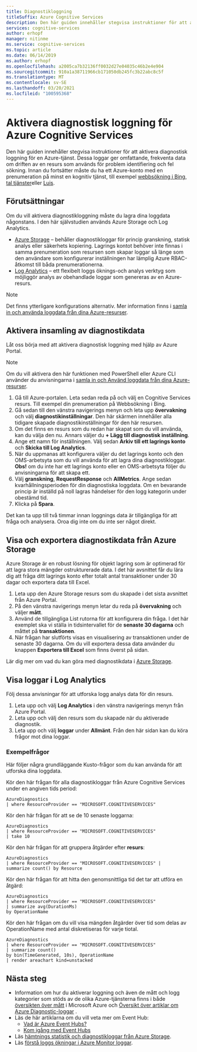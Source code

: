 ```yaml
---
title: Diagnostikloggning
titleSuffix: Azure Cognitive Services
description: Den här guiden innehåller stegvisa instruktioner för att aktivera diagnostisk loggning för en Azure-tjänst. Dessa loggar ger omfattande, frekventa data om driften av en resurs som används för problem identifiering och fel sökning.
services: cognitive-services
author: erhopf
manager: nitinme
ms.service: cognitive-services
ms.topic: article
ms.date: 06/14/2019
ms.author: erhopf
ms.openlocfilehash: a2005ca7b32136ff0032d27e04035c46b2e4e904
ms.sourcegitcommit: 910a1a38711966cb171050db245fc3b22abc8c5f
ms.translationtype: MT
ms.contentlocale: sv-SE
ms.lasthandoff: 03/20/2021
ms.locfileid: "100595368"
---
```

# <a name="enable-diagnostic-logging-for-azure-cognitive-services"></a>Aktivera diagnostisk loggning för Azure Cognitive Services

Den här guiden innehåller stegvisa instruktioner för att aktivera diagnostisk loggning för en Azure-tjänst. Dessa loggar ger omfattande, frekventa data om driften av en resurs som används för problem identifiering och fel sökning. Innan du fortsätter måste du ha ett Azure-konto med en prenumeration på minst en kognitiv tjänst, till exempel [webbsökning i Bing](./bing-web-search/overview.md), [tal tjänster](./speech-service/overview.md)eller [Luis](./luis/what-is-luis.md).

## <a name="prerequisites"></a>Förutsättningar

Om du vill aktivera diagnostikloggning måste du lagra dina loggdata någonstans. I den här självstudien används Azure Storage och Log Analytics.

* [Azure Storage](../azure-monitor/essentials/resource-logs.md#send-to-azure-storage) – behåller diagnostikloggar för princip granskning, statisk analys eller säkerhets kopiering. Lagrings kontot behöver inte finnas i samma prenumeration som resursen som skapar loggar så länge som den användare som konfigurerar inställningen har lämplig Azure RBAC-åtkomst till båda prenumerationerna.
* [Log Analytics](../azure-monitor/essentials/resource-logs.md#send-to-log-analytics-workspace) – ett flexibelt loggs öknings-och analys verktyg som möjliggör analys av obehandlade loggar som genereras av en Azure-resurs.

> [!NOTE]
> Det finns ytterligare konfigurations alternativ. Mer information finns i [samla in och använda loggdata från dina Azure-resurser](../azure-monitor/essentials/platform-logs-overview.md).

## <a name="enable-diagnostic-log-collection"></a>Aktivera insamling av diagnostikdata  

Låt oss börja med att aktivera diagnostisk loggning med hjälp av Azure Portal.

> [!NOTE]
> Om du vill aktivera den här funktionen med PowerShell eller Azure CLI använder du anvisningarna i [samla in och Använd loggdata från dina Azure-resurser](../azure-monitor/essentials/platform-logs-overview.md).

1. Gå till Azure-portalen. Leta sedan reda på och välj en Cognitive Services resurs. Till exempel din prenumeration på Webbsökning i Bing.   
2. Gå sedan till den vänstra navigerings menyn och leta upp **övervakning** och välj **diagnostikinställningar**. Den här skärmen innehåller alla tidigare skapade diagnostikinställningar för den här resursen.
3. Om det finns en resurs som du redan har skapat som du vill använda, kan du välja den nu. Annars väljer du **+ Lägg till diagnostisk inställning**.
4. Ange ett namn för inställningen. Välj sedan **Arkiv till ett lagrings konto** och **Skicka till Log Analytics**.
5. När du uppmanas att konfigurera väljer du det lagrings konto och den OMS-arbetsyta som du vill använda för att lagra dina diagnostikloggar. **Obs!** om du inte har ett lagrings konto eller en OMS-arbetsyta följer du anvisningarna för att skapa ett.
6. Välj **granskning**, **RequestResponse** och **AllMetrics**. Ange sedan kvarhållningsperioden för din diagnostiska loggdata. Om en bevarande princip är inställd på noll lagras händelser för den logg kategorin under obestämd tid.
7. Klicka på **Spara**.

Det kan ta upp till två timmar innan loggnings data är tillgängliga för att fråga och analysera. Oroa dig inte om du inte ser något direkt.

## <a name="view-and-export-diagnostic-data-from-azure-storage"></a>Visa och exportera diagnostikdata från Azure Storage

Azure Storage är en robust lösning för objekt lagring som är optimerad för att lagra stora mängder ostrukturerade data. I det här avsnittet får du lära dig att fråga ditt lagrings konto efter totalt antal transaktioner under 30 dagar och exportera data till Excel.

1. Leta upp den Azure Storage resurs som du skapade i det sista avsnittet från Azure Portal.
2. På den vänstra navigerings menyn letar du reda på **övervakning** och väljer **mått**.
3. Använd de tillgängliga List rutorna för att konfigurera din fråga. I det här exemplet ska vi ställa in tidsintervallet för de **senaste 30 dagarna** och måttet på **transaktionen**.
4. När frågan har slutförts visas en visualisering av transaktionen under de senaste 30 dagarna. Om du vill exportera dessa data använder du knappen **Exportera till Excel** som finns överst på sidan.

Lär dig mer om vad du kan göra med diagnostikdata i [Azure Storage](../storage/blobs/storage-blobs-introduction.md).

## <a name="view-logs-in-log-analytics"></a>Visa loggar i Log Analytics

Följ dessa anvisningar för att utforska logg analys data för din resurs.

1. Leta upp och välj **Log Analytics** i den vänstra navigerings menyn från Azure Portal.
2. Leta upp och välj den resurs som du skapade när du aktiverade diagnostik.
3. Leta upp och välj **loggar** under **Allmänt**. Från den här sidan kan du köra frågor mot dina loggar.

### <a name="sample-queries"></a>Exempelfrågor

Här följer några grundläggande Kusto-frågor som du kan använda för att utforska dina loggdata.

Kör den här frågan för alla diagnostikloggar från Azure Cognitive Services under en angiven tids period:

```kusto
AzureDiagnostics
| where ResourceProvider == "MICROSOFT.COGNITIVESERVICES"
```

Kör den här frågan för att se de 10 senaste loggarna:

```kusto
AzureDiagnostics
| where ResourceProvider == "MICROSOFT.COGNITIVESERVICES"
| take 10
```

Kör den här frågan för att gruppera åtgärder efter **resurs**:

```kusto
AzureDiagnostics
| where ResourceProvider == "MICROSOFT.COGNITIVESERVICES" |
summarize count() by Resource
```
Kör den här frågan för att hitta den genomsnittliga tid det tar att utföra en åtgärd:

```kusto
AzureDiagnostics
| where ResourceProvider == "MICROSOFT.COGNITIVESERVICES"
| summarize avg(DurationMs)
by OperationName
```

Kör den här frågan om du vill visa mängden åtgärder över tid som delas av OperationName med antal diskretiseras för varje tiotal.

```kusto
AzureDiagnostics
| where ResourceProvider == "MICROSOFT.COGNITIVESERVICES"
| summarize count()
by bin(TimeGenerated, 10s), OperationName
| render areachart kind=unstacked
```

## <a name="next-steps"></a>Nästa steg

* Information om hur du aktiverar loggning och även de mått och logg kategorier som stöds av de olika Azure-tjänsterna finns i både [översikten över mått](../azure-monitor/data-platform.md) i Microsoft Azure och [Översikt över artiklar om Azure Diagnostic-loggar](../azure-monitor/essentials/platform-logs-overview.md) .
* Läs de här artiklarna om du vill veta mer om Event Hub:
  * [Vad är Azure Event Hubs?](../event-hubs/event-hubs-about.md)
  * [Kom igång med Event Hubs](../event-hubs/event-hubs-dotnet-standard-getstarted-send.md)
* Läs [hämtnings statistik och diagnostikloggar från Azure Storage](../storage/blobs/storage-quickstart-blobs-dotnet.md#download-blobs).
* Läs [förstå loggs ökningar i Azure Monitor loggar](../azure-monitor/logs/log-query-overview.md).